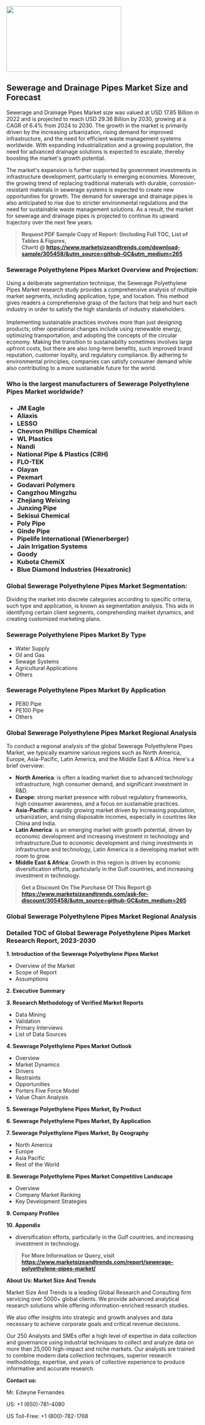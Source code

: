<p><img class="alignnone size-medium wp-image-20088" src="https://ffe5etoiles.com/wp-content/uploads/2024/12/MST1-300x171.png" alt="" width="300" height="171" /></p><h2>Sewerage and Drainage Pipes Market Size and Forecast</h2><p>Sewerage and Drainage Pipes Market size was valued at USD 17.85 Billion in 2022 and is projected to reach USD 29.36 Billion by 2030, growing at a CAGR of 6.4% from 2024 to 2030. The growth in the market is primarily driven by the increasing urbanization, rising demand for improved infrastructure, and the need for efficient waste management systems worldwide. With expanding industrialization and a growing population, the need for advanced drainage solutions is expected to escalate, thereby boosting the market's growth potential.</p><p>The market's expansion is further supported by government investments in infrastructure development, particularly in emerging economies. Moreover, the growing trend of replacing traditional materials with durable, corrosion-resistant materials in sewerage systems is expected to create new opportunities for growth. The demand for sewerage and drainage pipes is also anticipated to rise due to stricter environmental regulations and the need for sustainable waste management solutions. As a result, the market for sewerage and drainage pipes is projected to continue its upward trajectory over the next few years.</p></p><blockquote id="" class=""><strong>Request PDF Sample Copy of Report: (Including Full TOC, List of Tables &amp; Figures, Chart)&nbsp;@&nbsp;<strong><a href="https://www.marketsizeandtrends.com/download-sample/305458/&utm_source=github-GC&utm_medium=265" target="_blank">https://www.marketsizeandtrends.com/download-sample/305458/&utm_source=github-GC&utm_medium=265</a></strong></strong></blockquote><h3 id="" class="">Sewerage Polyethylene Pipes Market&nbsp;Overview and Projection:</h3><p id="" class="">Using a deliberate segmentation technique, the Sewerage Polyethylene Pipes Market research study provides a comprehensive analysis of multiple market segments, including application, type, and location. This method gives readers a comprehensive grasp of the factors that help and hurt each industry in order to satisfy the high standards of industry stakeholders. <br /> <br />Implementing sustainable practices involves more than just designing products; other operational changes include using renewable energy, optimizing transportation, and adopting the concepts of the circular economy. Making the transition to sustainability sometimes involves large upfront costs, but there are also long-term benefits, such improved brand reputation, customer loyalty, and regulatory compliance. By adhering to environmental principles, companies can satisfy consumer demand while also contributing to a more sustainable future for the world.</p><h3 id="" class="">Who is the largest manufacturers of&nbsp;Sewerage Polyethylene Pipes Market worldwide?</h3><h3 class=""><p><ul><li>JM Eagle </li><li> Aliaxis </li><li> LESSO </li><li> Chevron Phillips Chemical </li><li> WL Plastics </li><li> Nandi </li><li> National Pipe & Plastics (CRH) </li><li> FLO-TEK </li><li> Olayan </li><li> Pexmart </li><li> Godavari Polymers </li><li> Cangzhou Mingzhu </li><li> Zhejiang Weixing </li><li> Junxing Pipe </li><li> Sekisui Chemical </li><li> Poly Pipe </li><li> Ginde Pipe </li><li> Pipelife International (Wienerberger) </li><li> Jain Irrigation Systems </li><li> Goody </li><li> Kubota ChemiX </li><li> Blue Diamond Industries (Hexatronic)</li></ul></p></h3><h3 id="" class="">Global&nbsp;Sewerage Polyethylene Pipes Market Segmentation:</h3><p id="" class="">Dividing the market into discrete categories according to specific criteria, such type and application, is known as segmentation analysis. This aids in identifying certain client segments, comprehending market dynamics, and creating customized marketing plans.</p><h3 id="" class="">Sewerage Polyethylene Pipes Market&nbsp;By Type</h3><p><p><ul><li>Water Supply</li><li> Oil and Gas</li><li> Sewage Systems</li><li> Agricultural Applications</li><li> Others</p></li></ul></p></p><h3 id="" class="">Sewerage Polyethylene Pipes Market&nbsp;By Application</h3><p class=""><p><ul><li>PE80 Pipe</li><li> PE100 Pipe</li><li> Others</li></ul></p></p><h3 id="" class="">Global Sewerage Polyethylene Pipes Market Regional Analysis</h3><p id="" class="">To conduct a regional analysis of the global Sewerage Polyethylene Pipes Market, we typically examine various regions such as North America, Europe, Asia-Pacific, Latin America, and the Middle East &amp; Africa. Here's a brief overview:</p><ul><li><strong>North America</strong>: is often a leading market due to advanced technology infrastructure, high consumer demand, and significant investment in R&amp;D.</li><li><strong>Europe</strong>: strong market presence with robust regulatory frameworks, high consumer awareness, and a focus on sustainable practices.</li><li><strong>Asia-Pacific</strong>: a rapidly growing market driven by increasing population, urbanization, and rising disposable incomes, especially in countries like China and India.</li><li><strong>Latin America</strong>: is an emerging market with growth potential, driven by economic development and increasing investment in technology and infrastructure.Due to economic development and rising investments in infrastructure and technology, Latin America is a developing market with room to grow.</li><li><strong>Middle East &amp; Africa</strong>: Growth in this region is driven by economic diversification efforts, particularly in the Gulf countries, and increasing investment in technology.</li></ul><blockquote id="" class=""><strong>Get a Discount On The Purchase Of This Report @ <strong><a href="https://www.marketsizeandtrends.com/ask-for-discount/305458/&utm_source=github-GC&utm_medium=265" target="_blank">https://www.marketsizeandtrends.com/ask-for-discount/305458/&utm_source=github-GC&utm_medium=265</a></strong></strong></blockquote><h3 id="" class="">Global Sewerage Polyethylene Pipes Market Regional Analysis</h3><h3 id="" class="">Detailed TOC of Global Sewerage Polyethylene Pipes Market Research Report, 2023-2030</h3><p id="" class=""><strong>1. Introduction of the Sewerage Polyethylene Pipes Market</strong></p><ul><li>Overview of the Market</li><li>Scope of Report</li><li>Assumptions</li></ul><p id="" class=""><strong>2. Executive Summary</strong></p><p id="" class=""><strong>3. Research Methodology of Verified Market Reports</strong></p><ul><li>Data Mining</li><li>Validation</li><li>Primary Interviews</li><li>List of Data Sources</li></ul><p id="" class=""><strong>4. Sewerage Polyethylene Pipes Market Outlook</strong></p><ul><li>Overview</li><li>Market Dynamics</li><li>Drivers</li><li>Restraints</li><li>Opportunities</li><li>Porters Five Force Model</li><li>Value Chain Analysis</li></ul><p id="" class=""><strong>5. Sewerage Polyethylene Pipes Market, By Product</strong></p><p id="" class=""><strong>6. Sewerage Polyethylene Pipes Market, By Application</strong></p><p id="" class=""><strong>7. Sewerage Polyethylene Pipes Market, By Geography</strong></p><ul><li>North America</li><li>Europe</li><li>Asia Pacific</li><li>Rest of the World</li></ul><p id="" class=""><strong>8. Sewerage Polyethylene Pipes Market Competitive Landscape</strong></p><ul><li>Overview</li><li>Company Market Ranking</li><li>Key Development Strategies</li></ul><p id="" class=""><strong>9. Company Profiles</strong></p><p id="" class=""><strong>10. Appendix</strong></p><ul><li>diversification efforts, particularly in the Gulf countries, and increasing investment in technology.</li></ul><blockquote id="" class=""><strong>For More Information or Query, visit <strong><strong><a href="https://www.marketsizeandtrends.com/report/sewerage-polyethylene-pipes-market/" target="_blank">https://www.marketsizeandtrends.com/report/sewerage-polyethylene-pipes-market/</a></strong></strong></strong></blockquote><p id="" class=""><strong>About Us: Market Size And Trends</strong></p><p id="" class="">Market Size And Trends is a leading Global Research and Consulting firm servicing over 5000+ global clients. We provide advanced analytical research solutions while offering information-enriched research studies.</p><p id="" class="">We also offer insights into strategic and growth analyses and data necessary to achieve corporate goals and critical revenue decisions.</p><p id="" class="">Our 250 Analysts and SMEs offer a high level of expertise in data collection and governance using industrial techniques to collect and analyze data on more than 25,000 high-impact and niche markets. Our analysts are trained to combine modern data collection techniques, superior research methodology, expertise, and years of collective experience to produce informative and accurate research.</p><p id="" class=""><strong>Contact us:</strong></p><p id="" class="">Mr. Edwyne Fernandes</p><p id="" class="">US: +1 (650)-781-4080</p><p id="" class="">US Toll-Free: +1 (800)-782-1768</p>
